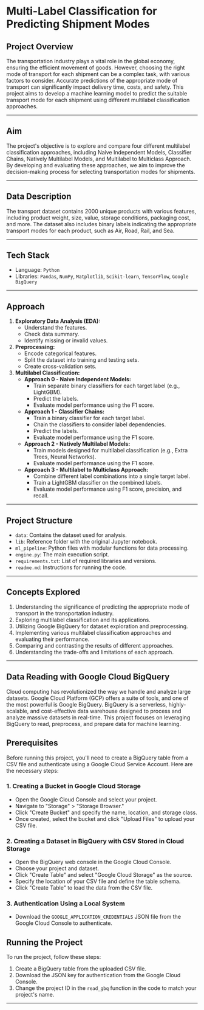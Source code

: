 # Multi-Label Classification for Predicting Shipment Modes

## Project Overview
The transportation industry plays a vital role in the global economy, ensuring the efficient movement of goods. However, choosing the right mode of transport for each shipment can be a complex task, with various factors to consider. Accurate predictions of the appropriate mode of transport can significantly impact delivery time, costs, and safety. This project aims to develop a machine learning model to predict the suitable transport mode for each shipment using different multilabel classification approaches.

---

## Aim
The project's objective is to explore and compare four different multilabel classification approaches, including Naive Independent Models, Classifier Chains, Natively Multilabel Models, and Multilabel to Multiclass Approach. By developing and evaluating these approaches, we aim to improve the decision-making process for selecting transportation modes for shipments.

---

## Data Description
The transport dataset contains 2000 unique products with various features, including product weight, size, value, storage conditions, packaging cost, and more. The dataset also includes binary labels indicating the appropriate transport modes for each product, such as Air, Road, Rail, and Sea.

---

## Tech Stack
- Language: `Python`
- Libraries: `Pandas`, `NumPy`, `Matplotlib`, `Scikit-learn`, `TensorFlow`, `Google BigQuery`

---

## Approach
1. **Exploratory Data Analysis (EDA):**
   - Understand the features.
   - Check data summary.
   - Identify missing or invalid values.
2. **Preprocessing:**
   - Encode categorical features.
   - Split the dataset into training and testing sets.
   - Create cross-validation sets.
3. **Multilabel Classification:**
   - **Approach 0 - Naive Independent Models:**
     - Train separate binary classifiers for each target label (e.g., LightGBM).
     - Predict the labels.
     - Evaluate model performance using the F1 score.
   - **Approach 1 - Classifier Chains:**
     - Train a binary classifier for each target label.
     - Chain the classifiers to consider label dependencies.
     - Predict the labels.
     - Evaluate model performance using the F1 score.
   - **Approach 2 - Natively Multilabel Models:**
     - Train models designed for multilabel classification (e.g., Extra Trees, Neural Networks).
     - Evaluate model performance using the F1 score.
   - **Approach 3 - Multilabel to Multiclass Approach:**
     - Combine different label combinations into a single target label.
     - Train a LightGBM classifier on the combined labels.
     - Evaluate model performance using F1 score, precision, and recall.

---

## Project Structure
- `data`: Contains the dataset used for analysis.
- `lib`: Reference folder with the original Jupyter notebook.
- `ml_pipeline`: Python files with modular functions for data processing.
- `engine.py`: The main execution script.
- `requirements.txt`: List of required libraries and versions.
- `readme.md`: Instructions for running the code.

---

## Concepts Explored
1. Understanding the significance of predicting the appropriate mode of transport in the transportation industry.
2. Exploring multilabel classification and its applications.
3. Utilizing Google BigQuery for dataset exploration and preprocessing.
4. Implementing various multilabel classification approaches and evaluating their performance.
5. Comparing and contrasting the results of different approaches.
6. Understanding the trade-offs and limitations of each approach.

---

## Data Reading with Google Cloud BigQuery

Cloud computing has revolutionized the way we handle and analyze large datasets. Google Cloud Platform (GCP) offers a suite of tools, and one of the most powerful is Google BigQuery. BigQuery is a serverless, highly-scalable, and cost-effective data warehouse designed to process and analyze massive datasets in real-time. This project focuses on leveraging BigQuery to read, preprocess, and prepare data for machine learning.

## Prerequisites

Before running this project, you'll need to create a BigQuery table from a CSV file and authenticate using a Google Cloud Service Account. Here are the necessary steps:

### 1. Creating a Bucket in Google Cloud Storage

- Open the Google Cloud Console and select your project.
- Navigate to "Storage" > "Storage Browser."
- Click "Create Bucket" and specify the name, location, and storage class.
- Once created, select the bucket and click "Upload Files" to upload your CSV file.

### 2. Creating a Dataset in BigQuery with CSV Stored in Cloud Storage

- Open the BigQuery web console in the Google Cloud Console.
- Choose your project and dataset.
- Click "Create Table" and select "Google Cloud Storage" as the source.
- Specify the location of your CSV file and define the table schema.
- Click "Create Table" to load the data from the CSV file.

### 3. Authentication Using a Local System

- Download the `GOOGLE_APPLICATION_CREDENTIALS` JSON file from the Google Cloud Console to authenticate.

## Running the Project

To run the project, follow these steps:

1. Create a BigQuery table from the uploaded CSV file.
2. Download the JSON key for authentication from the Google Cloud Console.
3. Change the project ID in the `read_gbq` function in the code to match your project's name.

---
